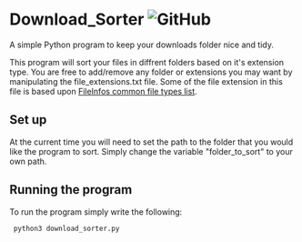 # Download_Sorter <img alt="GitHub" src="https://img.shields.io/github/license/SteffenEBraaten/Download_Sorter">
A simple Python program to keep your downloads folder nice and tidy.

This program will sort your files in diffrent folders based on it's extension type. You are free to add/remove any folder 
or extensions you may want by manipulating the file_extensions.txt file. Some of the file extension in this file is based
upon [FileInfos common file types list](https://fileinfo.com/filetypes/common).
## Set up
At the current time you will need to set the path to the folder that you would like the program to sort. Simply change the
variable "folder_to_sort" to your own path.
## Running the program
To run the program simply write the following:
```bash
 python3 download_sorter.py
 ```
